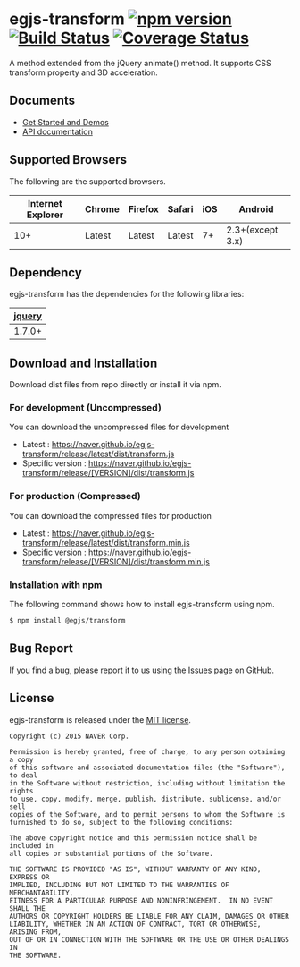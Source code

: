 # egjs-transform [![npm version](https://badge.fury.io/js/%40egjs%2Ftransform.svg)](https://badge.fury.io/js/%40egjs%2Ftransform) [![Build Status](https://travis-ci.org/naver/egjs-transform.svg?branch=master)](https://travis-ci.org/naver/egjs-transform)  [![Coverage Status](https://coveralls.io/repos/github/naver/egjs-transform/badge.svg?branch=master)](https://coveralls.io/github/naver/egjs-transform?branch=master)

A method extended from the jQuery animate() method. It supports CSS transform property and 3D acceleration.

## Documents
- [Get Started and Demos](https://naver.github.io/egjs-transform/)
- [API documentation](https://naver.github.io/egjs-transform/release/latest/doc/)

## Supported Browsers
The following are the supported browsers.

|Internet Explorer|Chrome|Firefox|Safari|iOS|Android|
|---|---|---|---|---|---|
|10+|Latest|Latest|Latest|7+|2.3+(except 3.x)|

## Dependency
egjs-transform has the dependencies for the following libraries:

|[jquery](https://jquery.com)|
|----|
|1.7.0+|


## Download and Installation

Download dist files from repo directly or install it via npm. 

### For development (Uncompressed)

You can download the uncompressed files for development

- Latest : https://naver.github.io/egjs-transform/release/latest/dist/transform.js
- Specific version : https://naver.github.io/egjs-transform/release/[VERSION]/dist/transform.js

### For production (Compressed)

You can download the compressed files for production

- Latest : https://naver.github.io/egjs-transform/release/latest/dist/transform.min.js
- Specific version : https://naver.github.io/egjs-transform/release/[VERSION]/dist/transform.min.js

### Installation with npm

The following command shows how to install egjs-transform using npm.

```bash
$ npm install @egjs/transform
```

## Bug Report

If you find a bug, please report it to us using the [Issues](https://github.com/naver/egjs-transform/issues) page on GitHub.


## License
egjs-transform is released under the [MIT license](http://naver.github.io/egjs/license.txt).


```
Copyright (c) 2015 NAVER Corp.

Permission is hereby granted, free of charge, to any person obtaining a copy
of this software and associated documentation files (the "Software"), to deal
in the Software without restriction, including without limitation the rights
to use, copy, modify, merge, publish, distribute, sublicense, and/or sell
copies of the Software, and to permit persons to whom the Software is
furnished to do so, subject to the following conditions:

The above copyright notice and this permission notice shall be included in
all copies or substantial portions of the Software.

THE SOFTWARE IS PROVIDED "AS IS", WITHOUT WARRANTY OF ANY KIND, EXPRESS OR
IMPLIED, INCLUDING BUT NOT LIMITED TO THE WARRANTIES OF MERCHANTABILITY,
FITNESS FOR A PARTICULAR PURPOSE AND NONINFRINGEMENT.  IN NO EVENT SHALL THE
AUTHORS OR COPYRIGHT HOLDERS BE LIABLE FOR ANY CLAIM, DAMAGES OR OTHER
LIABILITY, WHETHER IN AN ACTION OF CONTRACT, TORT OR OTHERWISE, ARISING FROM,
OUT OF OR IN CONNECTION WITH THE SOFTWARE OR THE USE OR OTHER DEALINGS IN
THE SOFTWARE.
```

